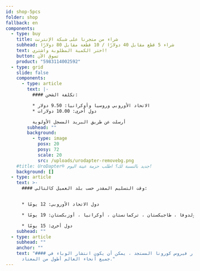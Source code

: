 ```yaml
---
id: shop-5pcs
folder: shop
fallback: en
components:
  - type: buy
    title: شراء من متجرنا على شبكة الإنترنت
    subhead: شراء 5 قطع مقابل 40 دولارًا / 10 قطعة مقابل 80 دولارًا
    text: اختر الكمية المطلوبة واشتري!
    button: تسوق الآن
    product: "5983114002592"
  - type: grid
    slide: false
    components:
      - type: article
        text: |-
          #### تكلفة الشحن:

          * الاتحاد الأوروبي وروسيا وأوكرانيا: 9.50 دولار
          * دول أخرى: 10.00 دولارات

          أرسلت عن طريق البريد المسجل الأولوية
        subhead: ""
        background:
          - type: image
            posx: 20
            posy: 72
            scale: 20
            src: /uploads/urodapter-removebg.png
    #title: UroDapter® جديد بالنسبة لك؟ اطلب حزمة عينة اليوم!
    background: []
  - type: article
    text: >-
      #### وقت التسليم المقدر حسب بلد العميل كالتالي:


      * دول الاتحاد الأوروبي: 12 يومًا

      * روسيا ، أرمينيا ، أذربيجان ، جورجيا ، كازاخستان ، قيرغيزستان ، مولدوفا ، طاجيكستان ، تركمانستان ، أوكرانيا ، أوزبكستان: 19 يومًا

      * دول أخرى: 15 يومًا
    subhead: ""
  - type: article
    subhead: ""
    anchor: ""
    text: "#### بسبب انتشار فيروس كورونا المستجد ، يمكن أن يكون انتشار الوباء في
      جميع أنحاء العالم أطول من المعتاد."
---
```


